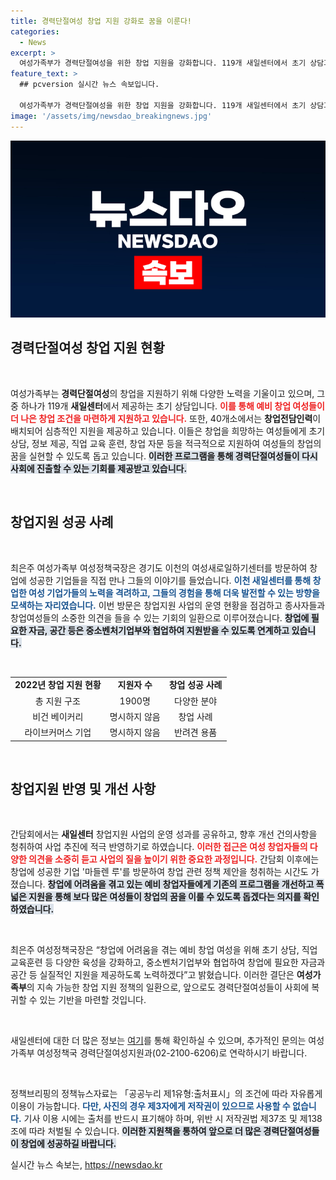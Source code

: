 ```yaml
---
title: 경력단절여성 창업 지원 강화로 꿈을 이룬다!
categories:
  - News
excerpt: >
  여성가족부가 경력단절여성을 위한 창업 지원을 강화합니다. 119개 새일센터에서 초기 상담과 전문 인력을 배치해 창업의 꿈을 이룰 수 있도록 돕고 있습니다. 성공적인 사례와 사업 지원 방안을 확인하세요!
feature_text: >
  ## pcversion 실시간 뉴스 속보입니다.

  여성가족부가 경력단절여성을 위한 창업 지원을 강화합니다. 119개 새일센터에서 초기 상담과 전문 인력을 배치해 창업의 꿈을 이룰 수 있도록 돕고 있습니다. 성공적인 사례와 사업 지원 방안을 확인하세요!
image: '/assets/img/newsdao_breakingnews.jpg'
---
```


<p><img src="/assets/img/newsdao_breakingnews.jpg" alt="pcversion 속보" /></p>

<h2 data-ke-size="size26">경력단절여성 창업 지원 현황</h2>

<p data-ke-size="size16">&nbsp;</p>

<p>여성가족부는 <b>경력단절여성</b>의 창업을 지원하기 위해 다양한 노력을 기울이고 있으며, 그 중 하나가 119개 <b>새일센터</b>에서 제공하는 초기 상담입니다. <b><span style="color: #ee2323;">이를 통해 예비 창업 여성들이 더 나은 창업 조건을 마련하게 지원하고 있습니다.</span></b> 또한, 40개소에서는 <b>창업전담인력</b>이 배치되어 심층적인 지원을 제공하고 있습니다. 이들은 창업을 희망하는 여성들에게 초기 상담, 정보 제공, 직업 교육 훈련, 창업 자문 등을 적극적으로 지원하여 여성들의 창업의 꿈을 실현할 수 있도록 돕고 있습니다. <b><span style="background-color: #21538527;">이러한 프로그램을 통해 경력단절여성들이 다시 사회에 진출할 수 있는 기회를 제공받고 있습니다.</span></b> </p>

<p data-ke-size="size16">&nbsp;</p>

<h2 data-ke-size="size26">창업지원 성공 사례</h2>

<p data-ke-size="size16">&nbsp;</p>

<p>최은주 여성가족부 여성정책국장은 경기도 이천의 여성새로일하기센터를 방문하여 창업에 성공한 기업들을 직접 만나 그들의 이야기를 들었습니다. <b><span style="color: #1a5490;">이천 새일센터를 통해 창업한 여성 기업가들의 노력을 격려하고, 그들의 경험을 통해 더욱 발전할 수 있는 방향을 모색하는 자리였습니다.</span></b> 이번 방문은 창업지원 사업의 운영 현황을 점검하고 종사자들과 창업여성들의 소중한 의견을 들을 수 있는 기회의 일환으로 이루어졌습니다. <b><span style="background-color: #21538527;">창업에 필요한 자금, 공간 등은 중소벤처기업부와 협업하여 지원받을 수 있도록 연계하고 있습니다.</span></b></p>

<p data-ke-size="size16">&nbsp;</p>

<table style="width: 100%; border-collapse: collapse;">
  <tr>
    <td style="text-align: center; height: 17px;"><b>2022년 창업 지원 현황</b></td>
    <td style="text-align: center; height: 17px;"><b>지원자 수</b></td>
    <td style="text-align: center; height: 17px;"><b>창업 성공 사례</b></td>
  </tr>
  <tr>
    <td style="text-align: center; height: 17px;">총 지원 구조</td>
    <td style="text-align: center; height: 17px;">1900명</td>
    <td style="text-align: center; height: 17px;">다양한 분야</td>
  </tr>
  <tr>
    <td style="text-align: center; height: 17px;">비건 베이커리</td>
    <td style="text-align: center; height: 17px;">명시하지 않음</td>
    <td style="text-align: center; height: 17px;">창업 사례</td>
  </tr>
  <tr>
    <td style="text-align: center; height: 17px;">라이브커머스 기업</td>
    <td style="text-align: center; height: 17px;">명시하지 않음</td>
    <td style="text-align: center; height: 17px;">반려견 용품</td>
  </tr>
</table>

<p data-ke-size="size16">&nbsp;</p>

<h2 data-ke-size="size26">창업지원 반영 및 개선 사항</h2>

<p data-ke-size="size16">&nbsp;</p>

<p>간담회에서는 <b>새일센터</b> 창업지원 사업의 운영 성과를 공유하고, 향후 개선 건의사항을 청취하여 사업 추진에 적극 반영하기로 하였습니다. <b><span style="color: #ee2323;">이러한 접근은 여성 창업자들의 다양한 의견을 소중히 듣고 사업의 질을 높이기 위한 중요한 과정입니다.</span></b> 간담회 이후에는 창업에 성공한 기업 '마들렌 루'를 방문하여 창업 관련 정책 제안을 청취하는 시간도 가졌습니다. <b><span style="background-color: #21538527;">창업에 어려움을 겪고 있는 예비 창업자들에게 기존의 프로그램을 개선하고 폭넓은 지원을 통해 보다 많은 여성들이 창업의 꿈을 이룰 수 있도록 돕겠다는 의지를 확인하였습니다.</span></b></p>

<p data-ke-size="size16">&nbsp;</p>

<p>최은주 여성정책국장은 “창업에 어려움을 겪는 예비 창업 여성을 위해 초기 상담, 직업교육훈련 등 다양한 육성을 강화하고, 중소벤처기업부와 협업하여 창업에 필요한 자금과 공간 등 실질적인 지원을 제공하도록 노력하겠다”고 밝혔습니다. 이러한 결단은 <b>여성가족부</b>의 지속 가능한 창업 지원 정책의 일환으로, 앞으로도 경력단절여성들이 사회에 복귀할 수 있는 기반을 마련할 것입니다.</p>

<p data-ke-size="size16">&nbsp;</p>

<p>새일센터에 대한 더 많은 정보는 <a href="https://saeil.mogef.go.kr">여기</a>를 통해 확인하실 수 있으며, 추가적인 문의는 여성가족부 여성정책국 경력단절여성지원과(02-2100-6206)로 연락하시기 바랍니다.</p>

<p data-ke-size="size16">&nbsp;</p>

<p>정책브리핑의 정책뉴스자료는 「공공누리 제1유형:출처표시」의 조건에 따라 자유롭게 이용이 가능합니다. <b><span style="color: #1a5490;">다만, 사진의 경우 제3자에게 저작권이 있으므로 사용할 수 없습니다.</span></b> 기사 이용 시에는 출처를 반드시 표기해야 하며, 위반 시 저작권법 제37조 및 제138조에 따라 처벌될 수 있습니다. <b><span style="background-color: #21538527;">이러한 지원책을 통하여 앞으로 더 많은 경력단절여성들이 창업에 성공하길 바랍니다.</span></b></p>
실시간 뉴스 속보는, <a href="https://newsdao.kr" rel="dofollow">https://newsdao.kr</a>


